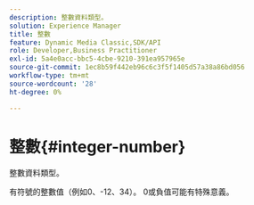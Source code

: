 ```yaml
---
description: 整數資料類型。
solution: Experience Manager
title: 整數
feature: Dynamic Media Classic,SDK/API
role: Developer,Business Practitioner
exl-id: 5a4e0acc-bbc5-4cbe-9210-391ea957965e
source-git-commit: 1ec8b59f442eb96c6c3f5f1405d57a38a86bd056
workflow-type: tm+mt
source-wordcount: '28'
ht-degree: 0%

---
```


# 整數{#integer-number}

整數資料類型。

有符號的整數值（例如0、-12、34）。 0或負值可能有特殊意義。

